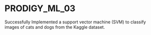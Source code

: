 # PRODIGY_ML_03

Successfully Implemented a support vector machine (SVM) to classify images of cats and dogs from the Kaggle dataset.
